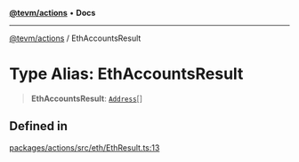 [**@tevm/actions**](../README.md) • **Docs**

***

[@tevm/actions](../globals.md) / EthAccountsResult

# Type Alias: EthAccountsResult

> **EthAccountsResult**: [`Address`](Address.md)[]

## Defined in

[packages/actions/src/eth/EthResult.ts:13](https://github.com/qbzzt/tevm-monorepo/blob/main/packages/actions/src/eth/EthResult.ts#L13)
